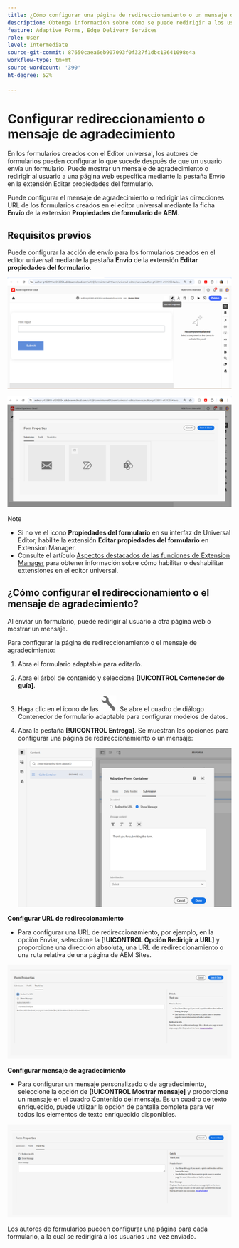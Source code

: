 ```yaml
---
title: ¿Cómo configurar una página de redireccionamiento o un mensaje de agradecimiento?
description: Obtenga información sobre cómo se puede redirigir a los usuarios a una página web que los autores de formularios pueden configurar al crear el formulario o cómo se puede mostrar a los usuarios un mensaje de agradecimiento.
feature: Adaptive Forms, Edge Delivery Services
role: User
level: Intermediate
source-git-commit: 87650caea6eb907093f0f327f1dbc19641098e4a
workflow-type: tm+mt
source-wordcount: '390'
ht-degree: 52%

---
```


# Configurar redireccionamiento o mensaje de agradecimiento

En los formularios creados con el Editor universal, los autores de formularios pueden configurar lo que sucede después de que un usuario envía un formulario. Puede mostrar un mensaje de agradecimiento o redirigir al usuario a una página web específica mediante la pestaña Envío en la extensión Editar propiedades del formulario.

Puede configurar el mensaje de agradecimiento o redirigir las direcciones URL de los formularios creados en el editor universal mediante la ficha **Envío** de la extensión **Propiedades de formulario de AEM**.

## Requisitos previos

Puede configurar la acción de envío para los formularios creados en el editor universal mediante la pestaña **Envío** de la extensión **Editar propiedades del formulario**.

![Icono de propiedades de formulario](/help/forms/assets/ue-form-properties-icon.png)

![Propiedades de formulario de editor universal](/help/forms/assets/ue-form-properties.png)

>[!NOTE]
>
> * Si no ve el icono **Propiedades del formulario** en su interfaz de Universal Editor, habilite la extensión **Editar propiedades del formulario** en Extension Manager.
> * Consulte el artículo [Aspectos destacados de las funciones de Extension Manager](https://developer.adobe.com/uix/docs/extension-manager/feature-highlights/#enablingdisabling-extensions) para obtener información sobre cómo habilitar o deshabilitar extensiones en el editor universal.

## ¿Cómo configurar el redireccionamiento o el mensaje de agradecimiento?

Al enviar un formulario, puede redirigir al usuario a otra página web o mostrar un mensaje.

Para configurar la página de redireccionamiento o el mensaje de agradecimiento:

1. Abra el formulario adaptable para editarlo.
2. Abra el árbol de contenido y seleccione **[!UICONTROL Contenedor de guía]**.
3. Haga clic en el icono de las ![Propiedades del contenedor del formulario adaptable](/help/forms/assets/configure-icon.svg). Se abre el cuadro de diálogo Contenedor de formulario adaptable para configurar modelos de datos.
4. Abra la pestaña **[!UICONTROL Entrega]**. Se muestran las opciones para configurar una página de redireccionamiento o un mensaje:

   ![Cuadro de diálogo de envío del contenedor de guía para configurar una página de redirección o un mensaje](/help/forms/assets/adaptive-forms-core-components-redirect-page-or-thank-you-message.png)

**Configurar URL de redireccionamiento**

* Para configurar una URL de redireccionamiento, por ejemplo, en la opción Enviar, seleccione la **[!UICONTROL Opción Redirigir a URL]** y proporcione una dirección absoluta, una URL de redireccionamiento o una ruta relativa de una página de AEM Sites.

![redireccionamiento](/help/edge/docs/forms/universal-editor/assets/redirect-ue.png)

**Configurar mensaje de agradecimiento**

* Para configurar un mensaje personalizado o de agradecimiento, seleccione la opción de **[!UICONTROL Mostrar mensaje]** y proporcione un mensaje en el cuadro Contenido del mensaje. Es un cuadro de texto enriquecido, puede utilizar la opción de pantalla completa para ver todos los elementos de texto enriquecido disponibles.

![gracias](/help/edge/docs/forms/universal-editor/assets/thankyou-ue.png)

Los autores de formularios pueden configurar una página para cada formulario, a la cual se redirigirá a los usuarios una vez enviado.

